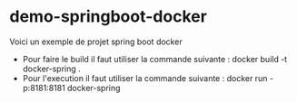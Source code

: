 # demo-springboot-docker
Voici un exemple de projet spring boot docker
-	Pour faire le build il faut utiliser la commande suivante : docker build -t docker-spring .
-	Pour l'execution il faut utiliser la commande suivante : docker run -p:8181:8181 docker-spring
